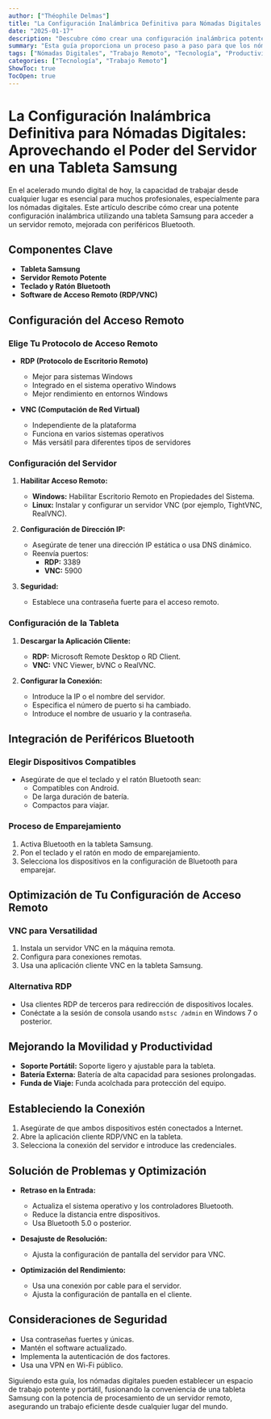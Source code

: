 ```yaml
---
author: ["Théophile Delmas"]
title: "La Configuración Inalámbrica Definitiva para Nómadas Digitales: Aprovechando el Poder del Servidor en una Tableta Samsung"
date: "2025-01-17"
description: "Descubre cómo crear una configuración inalámbrica potente y portátil usando una tableta Samsung y un servidor remoto, perfecta para nómadas digitales."
summary: "Esta guía proporciona un proceso paso a paso para que los nómadas digitales configuren un espacio de trabajo inalámbrico utilizando una tableta Samsung, un servidor remoto y periféricos Bluetooth, asegurando productividad en movimiento."
tags: ["Nómadas Digitales", "Trabajo Remoto", "Tecnología", "Productividad"]
categories: ["Tecnología", "Trabajo Remoto"]
ShowToc: true
TocOpen: true
---
```


# La Configuración Inalámbrica Definitiva para Nómadas Digitales: Aprovechando el Poder del Servidor en una Tableta Samsung

En el acelerado mundo digital de hoy, la capacidad de trabajar desde cualquier lugar es esencial para muchos profesionales, especialmente para los nómadas digitales. Este artículo describe cómo crear una potente configuración inalámbrica utilizando una tableta Samsung para acceder a un servidor remoto, mejorada con periféricos Bluetooth.

## Componentes Clave

- **Tableta Samsung**
- **Servidor Remoto Potente**
- **Teclado y Ratón Bluetooth**
- **Software de Acceso Remoto (RDP/VNC)**

## Configuración del Acceso Remoto

### Elige Tu Protocolo de Acceso Remoto

- **RDP (Protocolo de Escritorio Remoto)**
  - Mejor para sistemas Windows
  - Integrado en el sistema operativo Windows
  - Mejor rendimiento en entornos Windows

- **VNC (Computación de Red Virtual)**
  - Independiente de la plataforma
  - Funciona en varios sistemas operativos
  - Más versátil para diferentes tipos de servidores

### Configuración del Servidor

1. **Habilitar Acceso Remoto:**
   - **Windows:** Habilitar Escritorio Remoto en Propiedades del Sistema.
   - **Linux:** Instalar y configurar un servidor VNC (por ejemplo, TightVNC, RealVNC).

2. **Configuración de Dirección IP:**
   - Asegúrate de tener una dirección IP estática o usa DNS dinámico.
   - Reenvía puertos:
     - **RDP:** 3389
     - **VNC:** 5900

3. **Seguridad:**
   - Establece una contraseña fuerte para el acceso remoto.

### Configuración de la Tableta

1. **Descargar la Aplicación Cliente:**
   - **RDP:** Microsoft Remote Desktop o RD Client.
   - **VNC:** VNC Viewer, bVNC o RealVNC.

2. **Configurar la Conexión:**
   - Introduce la IP o el nombre del servidor.
   - Especifica el número de puerto si ha cambiado.
   - Introduce el nombre de usuario y la contraseña.

## Integración de Periféricos Bluetooth

### Elegir Dispositivos Compatibles

- Asegúrate de que el teclado y el ratón Bluetooth sean:
  - Compatibles con Android.
  - De larga duración de batería.
  - Compactos para viajar.

### Proceso de Emparejamiento

1. Activa Bluetooth en la tableta Samsung.
2. Pon el teclado y el ratón en modo de emparejamiento.
3. Selecciona los dispositivos en la configuración de Bluetooth para emparejar.

## Optimización de Tu Configuración de Acceso Remoto

### VNC para Versatilidad

1. Instala un servidor VNC en la máquina remota.
2. Configura para conexiones remotas.
3. Usa una aplicación cliente VNC en la tableta Samsung.

### Alternativa RDP

- Usa clientes RDP de terceros para redirección de dispositivos locales.
- Conéctate a la sesión de consola usando `mstsc /admin` en Windows 7 o posterior.

## Mejorando la Movilidad y Productividad

- **Soporte Portátil:** Soporte ligero y ajustable para la tableta.
- **Batería Externa:** Batería de alta capacidad para sesiones prolongadas.
- **Funda de Viaje:** Funda acolchada para protección del equipo.

## Estableciendo la Conexión

1. Asegúrate de que ambos dispositivos estén conectados a Internet.
2. Abre la aplicación cliente RDP/VNC en la tableta.
3. Selecciona la conexión del servidor e introduce las credenciales.

## Solución de Problemas y Optimización

- **Retraso en la Entrada:** 
  - Actualiza el sistema operativo y los controladores Bluetooth.
  - Reduce la distancia entre dispositivos.
  - Usa Bluetooth 5.0 o posterior.

- **Desajuste de Resolución:** 
  - Ajusta la configuración de pantalla del servidor para VNC.

- **Optimización del Rendimiento:**
  - Usa una conexión por cable para el servidor.
  - Ajusta la configuración de pantalla en el cliente.

## Consideraciones de Seguridad

- Usa contraseñas fuertes y únicas.
- Mantén el software actualizado.
- Implementa la autenticación de dos factores.
- Usa una VPN en Wi-Fi público.

Siguiendo esta guía, los nómadas digitales pueden establecer un espacio de trabajo potente y portátil, fusionando la conveniencia de una tableta Samsung con la potencia de procesamiento de un servidor remoto, asegurando un trabajo eficiente desde cualquier lugar del mundo.